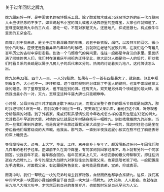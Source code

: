 关于过年回忆之牌九

	牌九跟麻将一样，是中国古老的赌博娱乐工具。除了酷爱牌术或者沉迷赌博之外的新一代互联网人士应该熟悉的不多了。如果说起韦小宝的牌九或者大话西游里的至尊宝，大家也许就知道了，至尊宝就是牌九中的三六点，通吃一切，不管对家是天九，还是地八，抑或是银七。有点像牛牛里面的五朵金花。

	而牌九对于我来说，是关于过年最深最浓的年味，远甚于新衣服，烟花，以及拜年的回忆。很小很小的时候，应该还是拖着鼻涕的年龄的时候吧，我就跟在老爸的屁股后面，在我们这个有着几百年历史的古村中穿街走巷。到达一个乌烟瘴气的房间里，往往一般都是单身汉的家里。里面挤满了同姓的男人们，我们村在清嘉庆年间祖先迁移至此，绝大部分人都是他一人的后代，所以我们村看关系的亲疏是以属于几房儿子的后代来区分的。热闹的讨论着天九地八，这付牌该怎么出。
		
	牌九总共32张，四个人一桌，一人分8张牌，如果有一个一首有四张最大了，就算赢。但其中规则很复杂，大小也不一，环环相扣，这个牌的规则充分体现了中国人的聪明，也集中体现道家太极的理念。除了至尊宝最大，但不能压别的牌。还有天九，双天是另外两个领域里的最大牌。虽然我出最小的一对，天九，至尊宝这种牛逼大牌也只能眼睁睁。
	
	小时候，父母只有过年时才能真正歇下来玩几天，而我父亲整个春节的娱乐节目就是玩牌九，那时我记得的1块钱一局，而我就像个跟屁虫一样，天天跟在父亲后面，看他打这个牌，听旁观者分析每局的对错。到了外婆家，亲戚们联系感情说说今年收成怎么样的道具也是这32张的牌九。尤其我英年早逝的大舅，对他的记忆就是过年时随身携带一幅牌九。到处找我推牌九的形象。当然一旦我们来到外婆家，他是肯定不会放过跟我父亲大战至少一天一夜的，我这时往往也是坐在旁边看他们烟雾绕绕的大声喊，给我出。那气势。一直到半夜我这屁小孩实在熬不住了躺进表哥的床上睡觉去。
	
	等我慢慢长大，读书，上大学，毕业，工作。离开家乡十多年了。却没隔断过任何一年回我们那几百年的老村子过年。正如前不久在高中群里，有同学问我回家过年不，马上就有另外一个同学回答，说我百年不变，每年都会回的。每年回家呆上几天，本想安静的跟父母聊聊天，却往往消逝在大战牌九上。多亏的是这大战牌九对家往往坐的是我父亲，也算是陪老爸了吧。一般配置是左手边我叔，对面我父亲，右边跟据角色变化，会可能是我表弟，堂弟，抑或表哥。
	
	而高中时，我们一帮玩在一块的兄弟时常去我家蹭饭，自然而然也都学会推牌九。这样，我们高中同学大家一块回到小县城的保留节目也是一块大战一场牌九。8大兄弟，人人都会。也就在这天九地八大喊大叫中，才恍然回到自己的青葱岁月。也能暂时忘记自己早已为人父。